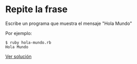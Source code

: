 # Repite la frase

Escribe un programa que muestra el mensaje "Hola Mundo"

Por ejemplo:

```
$ ruby hola-mundo.rb
Hola Mundo
```

[Ver solución](../soluciones/nivel-1/hola-mundo.rb)
